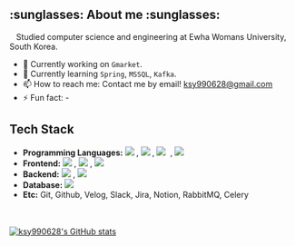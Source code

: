 <h2> :sunglasses: About me :sunglasses:</h2>
 &nbsp;&nbsp;&nbsp;Studied computer science and engineering at Ewha Womans University, South Korea.
<p></p>

- 🔭 Currently working on ```Gmarket```.
- 🌱 Currently learning ```Spring```, ```MSSQL```, ```Kafka```.
- 📫 How to reach me: Contact me by email! ksy990628@gmail.com
- ⚡ Fun fact: -

<h2>Tech Stack</h2>
<ul>
 
  <li><b>Programming Languages:</b> <img src="https://img.shields.io/badge/Javascript-F7DF1E?style=flat-square&logo=Javascript&logoColor=white"/></a>&nbsp, <img src="https://img.shields.io/badge/Java-007396?style=flat-square&logo=Java&logoColor=white"/></a>&nbsp, <img src="https://img.shields.io/badge/Python-3766AB?style=flat-square&logo=Python&logoColor=white"/></a>&nbsp , <img src="https://img.shields.io/badge/C-A8B9CC?style=flat-square&logo=C&logoColor=white"/></a>&nbsp
  
  <li><b>Frontend:</b> <img src="https://img.shields.io/badge/React-61DAFB?style=flat-square&logo=React&logoColor=white"/></a>&nbsp, <img src="https://img.shields.io/badge/HTML-E34F26?style=flat-square&logo=HTML5&logoColor=white"/></a>&nbsp, <img src="https://img.shields.io/badge/CSS-1572B6?style=flat-square&logo=CSS3&logoColor=white"/></a>&nbsp
  
  <li><b>Backend:</b> <img src="https://img.shields.io/badge/SpringBoot-6DB33F?style=flat-square&logo=SpringBoot&logoColor=white"/></a>&nbsp, <img src="https://img.shields.io/badge/Flask-000000?style=flat-square&logo=Flask&logoColor=white"/></a>&nbsp
  
  <li><b>Database:</b> <img src="https://img.shields.io/badge/MySQL-4479A1?style=flat-square&logo=MySQL&logoColor=white"/></a>&nbsp
  
  <li><b>Etc:</b> Git, Github, Velog, Slack, Jira, Notion, RabbitMQ, Celery
</ul>

<br/><br/>
[![ksy990628's GitHub stats](https://github-readme-stats.vercel.app/api?username=ksy990628&theme=radical&count_private=true)](https://github.com/ksy990628/github-readme-stats)
